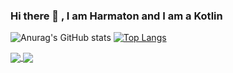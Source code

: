 ### Hi there 👋 , I am Harmaton and I am a Kotlin

![Anurag's GitHub stats](https://github-readme-stats.vercel.app/api?username=Harmaton&show_icons=true&theme=dracula)
[![Top Langs](https://github-readme-stats.vercel.app/api/top-langs/?username=Harmaton&layout=compact)](https://github.com/anuraghazra/github-readme-stats)

<a href="https://github.com/anuraghazra/github-readme-stats">
  <img align="center" src="https://github-readme-stats.vercel.app/api/pin/?username=Harmaton&repo=github-readme-stats" />
</a>
<a href="https://github.com/anuraghazra/convoychat">
  <img align="center" src="https://github-readme-stats.vercel.app/api/pin/?username=Harmaton&repo=convoychat" />
</a>

